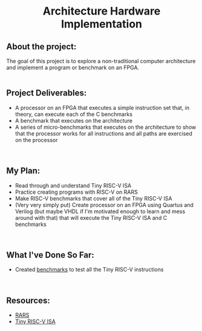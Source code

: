 <h1 align = "center">Architecture Hardware Implementation</h1>

## About the project: 
The goal of this project is to explore a non-traditional computer architecture and implement a program or benchmark on an FPGA.
<br><br>

## Project Deliverables:
- A processor on an FPGA that executes a simple instruction set that, in theory, can execute each of the C benchmarks
- A benchmark that executes on the architecture
- A series of micro-benchmarks that executes on the architecture to show that the processor works for all instructions and all paths are exercised on the processor
<br>

## My Plan:
- Read through and understand Tiny RISC-V ISA
- Practice creating programs with RISC-V on RARS
- Make RISC-V benchmarks that cover all of the Tiny RISC-V ISA
- (Very very simply put) Create processor on an FPGA using Quartus and Verilog (but maybe VHDL if I'm motivated enough to learn and mess around with that) that will execute the Tiny RISC-V ISA and C benchmarks
<br>

## What I've Done So Far:
- Created [benchmarks](https://github.com/clairehopfensperger/Hardware_Implementation/tree/main/Benchmarks) to test all the Tiny RISC-V instructions
<br>

## Resources:
- [RARS](https://github.com/TheThirdOne/rars)
- [Tiny RISC-V ISA](https://www.csl.cornell.edu/courses/ece5745/handouts/ece5745-tinyrv-isa.txt)
<br>

